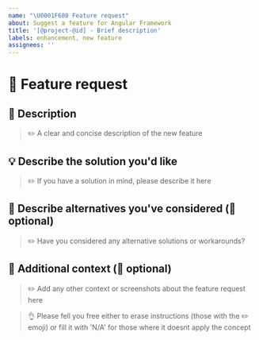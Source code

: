 ```yaml
---
name: "\U0001F680 Feature request"
about: Suggest a feature for Angular Framework
title: '[@project-@id] - Brief description'
labels: enhancement, new feature
assignees: ''
---
```


# 🚀 Feature request

## :pencil: Description
>:pencil2: A clear and concise description of the new feature

## :bulb: Describe the solution you'd like
> :pencil2: If you have a solution in mind, please describe it here

## :pushpin: Describe alternatives you've considered (:see_no_evil: optional)
>:pencil2: Have you considered any alternative solutions or workarounds?

## :wrench: Additional context (:see_no_evil: optional)
> :pencil2: Add any other context or screenshots about the feature request here

>:ok_hand: Please fell you free either to erase instructions (those with the :pencil2: emoji) or fill it with 'N/A' for those where it doesnt apply the concept